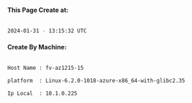 
   
#### This Page Create at:

```bash

2024-01-31 - 13:15:32 UTC

```

#### Create By Machine:

```bash

Host Name : fv-az1215-15

platform  : Linux-6.2.0-1018-azure-x86_64-with-glibc2.35

Ip Local  : 10.1.0.225

```

